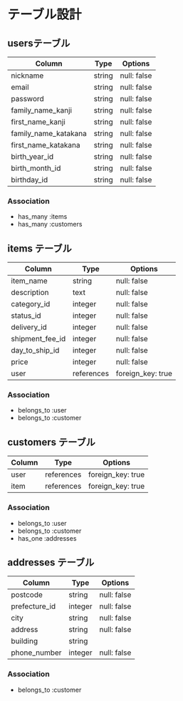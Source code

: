 # テーブル設計
## usersテーブル
| Column   | Type   | Options     |
| -------- | ------ | ----------- |
| nickname     | string | null: false |
| email    | string | null: false |
| password | string | null: false |
| family_name_kanji| string | null: false |
| first_name_kanji| string | null: false |
| family_name_katakana| string | null: false |
| first_name_katakana| string | null: false |
| birth_year_id| string | null: false |
| birth_month_id| string | null: false |
| birthday_id| string | null: false |

### Association

- has_many :items
- has_many :customers

## items テーブル

| Column   | Type   | Options     |
| -------- | ------ | ----------- |
| item_name    | string | null: false |
| description | text | null: false |
| category_id| integer | null: false |
| status_id| integer | null: false |
| delivery_id| integer | null: false |
| shipment_fee_id| integer | null: false |
| day_to_ship_id| integer | null: false |
| price| integer | null: false |
| user| references | foreign_key: true |

### Association

- belongs_to :user
- belongs_to :customer

## customers テーブル

| Column   | Type   | Options     |
| -------- | ------ | ----------- |
| user | references | foreign_key: true |
| item | references | foreign_key: true |


### Association

- belongs_to :user
- belongs_to :customer
- has_one :addresses

## addresses テーブル

| Column   | Type   | Options     |
| -------- | ------ | ----------- |
| postcode     | string | null: false |
| prefecture_id    | integer | null: false |
| city | string | null: false |
| address | string | null: false |
| building | string | |
| phone_number | integer | null: false |

### Association
- belongs_to :customer